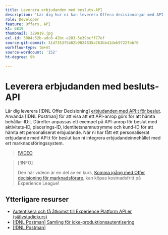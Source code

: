 ```yaml
---
title: Leverera erbjudanden med besluts-API
description: 'Lär dig hur ni kan leverera Offera decisioningar med API:t för beslut. '
role: Developer
feature: Offers, API
kt: 6819
thumbnail: 329919.jpg
exl-id: 3084c52b-adc8-42bc-a203-5e39bcff77ef
source-git-commit: 31d7353f5b82b9024835a763bb41deb9722fbbf0
workflow-type: tm+mt
source-wordcount: '152'
ht-degree: 9%

---
```



# Leverera erbjudanden med besluts-API

Lär dig leverera [!DNL Offer Decisioning] [erbjudanden med API:t för beslut](https://experienceleague.adobe.com/docs/journey-optimizer/using/offer-decisioniong/api-reference/offer-delivery/deliver-offers.html). Använda [!DNL Postman] för att visa att ett API-anrop görs för att hämta behållar-ID:t. Därefter anpassas ett exempel på API-anrop för beslut med aktivitets-ID, placerings-ID, identitetsnamnutrymme och kund-ID för att hämta ett personaliserat erbjudande. När ni har fått ett personaliserat erbjudande med API:t för beslut kan ni integrera erbjudandeinnehållet med ert marknadsföringssystem.

>[!VIDEO](https://video.tv.adobe.com/v/329919?quality=12&learn=on)

>[!INFO]
>
> Den här videon är en del av en kurs, [Komma igång med Offer decisioning för marknadsförare](https://experienceleague.adobe.com/?recommended=ExperiencePlatform-U-1-2020.1.offerdecisioning), kan köpas kostnadsfritt på Experience League!

## Ytterligare resurser

* [Autentisera och få åtkomst till Experience Platform API:er (självstudiekurs)](https://experienceleague.adobe.com/docs/platform-learn/tutorials/platform-api-authentication.html)
* [[!DNL Postman] Samling för icke-produktionsautentisering](https://github.com/adobe/experience-platform-postman-samples/tree/master/apis/ims)
* [[!DNL Postman]](https://www.postman.com/)
